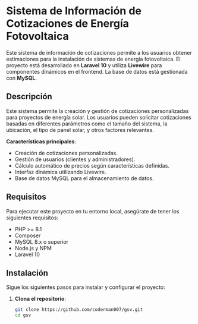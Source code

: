 # Sistema de Información de Cotizaciones de Energía Fotovoltaica

Este sistema de información de cotizaciones permite a los usuarios obtener estimaciones para la instalación de sistemas de energía fotovoltaica. El proyecto está desarrollado en **Laravel 10** y utiliza **Livewire** para componentes dinámicos en el frontend. La base de datos está gestionada con **MySQL**.

## Descripción

Este sistema permite la creación y gestión de cotizaciones personalizadas para proyectos de energía solar. Los usuarios pueden solicitar cotizaciones basadas en diferentes parámetros como el tamaño del sistema, la ubicación, el tipo de panel solar, y otros factores relevantes.

**Características principales**:
- Creación de cotizaciones personalizadas.
- Gestión de usuarios (clientes y administradores).
- Cálculo automático de precios según características definidas.
- Interfaz dinámica utilizando Livewire.
- Base de datos MySQL para el almacenamiento de datos.
  
## Requisitos

Para ejecutar este proyecto en tu entorno local, asegúrate de tener los siguientes requisitos:

- PHP >= 8.1
- Composer
- MySQL 8.x o superior
- Node.js y NPM
- Laravel 10

## Instalación

Sigue los siguientes pasos para instalar y configurar el proyecto:

1. **Clona el repositorio**:
   ```bash
   git clone https://github.com/coderman007/gsv.git
   cd gsv
